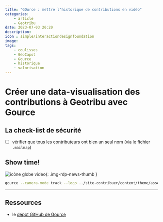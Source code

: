 ```yaml
---
title: "GOurce : mettre l'historique de contributions en vidéo"
categories:
    - article
    - Geotribu
date: 2023-07-03 20:20
description: 
icon : simple/interactiondesignfoundation
image:
tags:
    - coulisses
    - GéoCapot
    - Gource
    - historique
    - valorisation
---
```



# Créer une data-visualisation des contributions à Geotribu avec Gource

## La check-list de sécurité

- [ ] vérifier que tous les contributeurs ont bien un seul nom (via le fichier `.mailmap`)

## Show time!

![icône globe video](https://cdn.geotribu.fr/img/internal/icons-rdp-news/animation_video.png "icône globe video"){: .img-rdp-news-thumb }

```sh
gource --camera-mode track --logo ../site-contribuer/content/theme/assets/images/geotribu/geotribu_logo_tipi_seul_carre.png --title "Site Geotribu - 2022" --date-format "%e %B" --seconds-per-day 1 --auto-skip-seconds 1 --key --start-date 2022-01-01 --stop-date 2022-12-31 --hide mouse -f -1280x720 -o - | ffmpeg -y -r 60 -f image2pipe -vcodec ppm -i - -vcodec libx264 -preset ultrafast -crf 1 -threads 0 -bf 0 gource.mp4
```

----

## Ressources

- le [dépôt GitHub de Gource](https://github.com/acaudwell/Gource)
